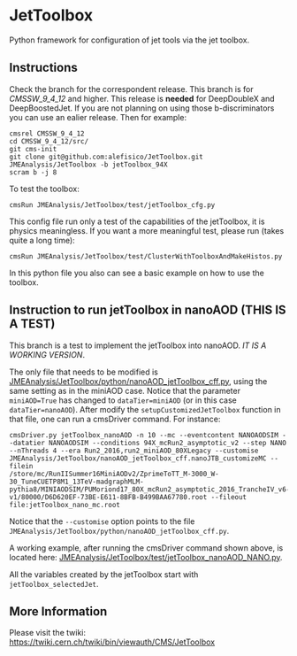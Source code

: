 # JetToolbox
Python framework for configuration of jet tools via the jet toolbox.

## Instructions

Check the branch for the correspondent release. This branch is for *CMSSW_9_4_12* and higher. This release is **needed** for DeepDoubleX and DeepBoostedJet. If you are not planning on using those b-discriminators you can use an ealier release.
Then for example:
```
cmsrel CMSSW_9_4_12
cd CMSSW_9_4_12/src/
git cms-init
git clone git@github.com:alefisico/JetToolbox.git JMEAnalysis/JetToolbox -b jetToolbox_94X
scram b -j 8
```

To test the toolbox:
```
cmsRun JMEAnalysis/JetToolbox/test/jetToolbox_cfg.py
```
This config file run only a test of the capabilities of the jetToolbox, it is physics meaningless. If you want a more meaningful test, please run (takes quite a long time):
~~~
cmsRun JMEAnalysis/JetToolbox/test/ClusterWithToolboxAndMakeHistos.py
~~~
In this python file you also can see a basic example on how to use the toolbox.

## Instruction to run jetToolbox in nanoAOD (THIS IS A TEST)

This branch is a test to implement the jetToolbox into nanoAOD. *IT IS A WORKING VERSION*.

The only file that needs to be modified is [JMEAnalysis/JetToolbox/python/nanoAOD_jetToolbox_cff.py](https://github.com/alefisico/JetToolbox/blob/jetToolbox_94X/python/nanoAOD_jetToolbox_cff.py#L8-L31), using the same setting as in the miniAOD case. Notice that the parameter `miniAOD=True` has changed to `dataTier=miniAOD` (or in this case `dataTier=nanoAOD`). After modify the `setupCustomizedJetToolbox` function in that file, one can run a cmsDriver command. For instance:

~~~
cmsDriver.py jetToolbox_nanoAOD -n 10 --mc --eventcontent NANOAODSIM --datatier NANOAODSIM --conditions 94X_mcRun2_asymptotic_v2 --step NANO --nThreads 4 --era Run2_2016,run2_miniAOD_80XLegacy --customise JMEAnalysis/JetToolbox/nanoAOD_jetToolbox_cff.nanoJTB_customizeMC --filein
/store/mc/RunIISummer16MiniAODv2/ZprimeToTT_M-3000_W-30_TuneCUETP8M1_13TeV-madgraphMLM-pythia8/MINIAODSIM/PUMoriond17_80X_mcRun2_asymptotic_2016_TrancheIV_v6-v1/80000/D6D620EF-73BE-E611-8BFB-B499BAA67780.root --fileout file:jetToolbox_nano_mc.root
~~~

Notice that the `--customise` option points to the file `JMEAnalysis/JetToolbox/python/nanoAOD_jetToolbox_cff.py`. 


A working example, after running the cmsDriver command shown above, is located here: [JMEAnalysis/JetToolbox/test/jetToolbox_nanoAOD_NANO.py](https://github.com/alefisico/JetToolbox/blob/jetToolbox_94X/test/jetToolbox_nanoAOD_NANO.py). 

All the variables created by the jetToolbox start with `jetToolbox_selectedJet`.


## More Information

Please visit the twiki: https://twiki.cern.ch/twiki/bin/viewauth/CMS/JetToolbox
